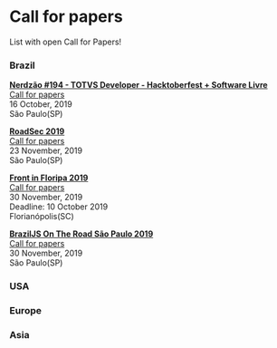 # Call for papers

List with open Call for Papers!

### Brazil

[**Nerdzão #194 - TOTVS Developer - Hacktoberfest + Software Livre**](https://www.meetup.com/pt-BR/Nerdzao/events/265105390/)  
[Call for papers](http://bit.ly/call4papersNerdzao194)  
16 October, 2019  
São Paulo(SP)

[**RoadSec 2019**](https://roadsec.com.br/)  
[Call for papers](https://roadsec.com.br/participe/)  
23 November, 2019  
São Paulo(SP)

[**Front in Floripa 2019**](https://braziljs.org/eventos/otr-on-the-road-sao-paulo/2019/)  
[Call for papers](https://docs.google.com/forms/d/e/1FAIpQLSeFtSYFwhKgW32pZU-wadvKg5zul5PUfmoLsisL-pGqtXfqMQ/viewform)  
30 November, 2019  
Deadline: 10 October 2019  
Florianópolis(SC)  

[**BrazilJS On The Road São Paulo 2019**](https://braziljs.org/eventos/otr-on-the-road-sao-paulo/2019)  
[Call for papers](https://docs.google.com/forms/d/e/1FAIpQLSeFtSYFwhKgW32pZU-wadvKg5zul5PUfmoLsisL-pGqtXfqMQ/viewform)  
30 November, 2019  
São Paulo(SP)

### USA

### Europe

### Asia
